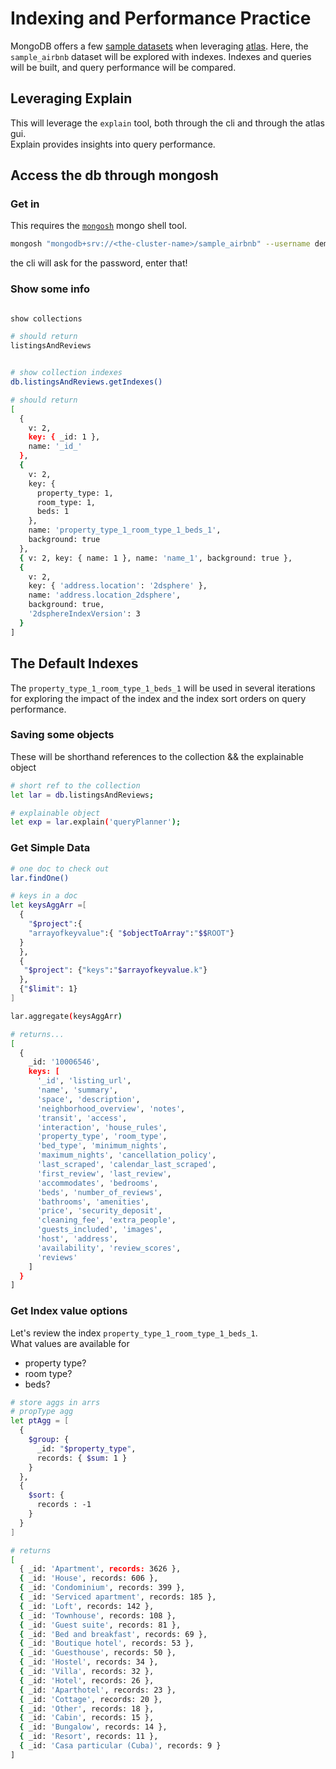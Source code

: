 # Indexing and Performance Practice

MongoDB offers a few [sample datasets](https://docs.atlas.mongodb.com/sample-data/available-sample-datasets/) when leveraging [atlas](https://docs.atlas.mongodb.com/). Here, the `sample_airbnb` dataset will be explored with indexes. Indexes and queries will be built, and query performance will be compared.

## Leveraging Explain

This will leverage the `explain` tool, both through the cli and through the atlas gui.  
Explain provides insights into query performance.

## Access the db through mongosh

### Get in

This requires the [`mongosh`](https://docs.mongodb.com/mongodb-shell/install/) mongo shell tool.

```bash
mongosh "mongodb+srv://<the-cluster-name>/sample_airbnb" --username demo_user
```

the cli will ask for the password, enter that!

### Show some info

```bash

show collections

# should return
listingsAndReviews


# show collection indexes
db.listingsAndReviews.getIndexes()

# should return
[
  {
    v: 2,
    key: { _id: 1 },
    name: '_id_'
  },
  {
    v: 2,
    key: {
      property_type: 1,
      room_type: 1,
      beds: 1
    },
    name: 'property_type_1_room_type_1_beds_1',
    background: true
  },
  { v: 2, key: { name: 1 }, name: 'name_1', background: true },
  {
    v: 2,
    key: { 'address.location': '2dsphere' },
    name: 'address.location_2dsphere',
    background: true,
    '2dsphereIndexVersion': 3
  }
]
```

## The Default Indexes

The `property_type_1_room_type_1_beds_1` will be used in several iterations for exploring the impact of the index and the index sort orders on query performance.

### Saving some objects

These will be shorthand references to the collection && the explainable object

```bash
# short ref to the collection
let lar = db.listingsAndReviews;

# explainable object
let exp = lar.explain('queryPlanner');
```

### Get Simple Data

```bash
# one doc to check out
lar.findOne()

# keys in a doc
let keysAggArr =[
  {
    "$project":{
    "arrayofkeyvalue":{ "$objectToArray":"$$ROOT"}
  }
  },
  {
   "$project": {"keys":"$arrayofkeyvalue.k"}
  },
  {"$limit": 1}
]

lar.aggregate(keysAggArr)

# returns...
[
  {
    _id: '10006546',
    keys: [
      '_id', 'listing_url',
      'name', 'summary',
      'space', 'description',
      'neighborhood_overview', 'notes',
      'transit', 'access',
      'interaction', 'house_rules',
      'property_type', 'room_type',
      'bed_type', 'minimum_nights',
      'maximum_nights', 'cancellation_policy',
      'last_scraped', 'calendar_last_scraped',
      'first_review', 'last_review',
      'accommodates', 'bedrooms',
      'beds', 'number_of_reviews',
      'bathrooms', 'amenities',
      'price', 'security_deposit',
      'cleaning_fee', 'extra_people',
      'guests_included', 'images',
      'host', 'address',
      'availability', 'review_scores',
      'reviews'
    ]
  }
]

```

### Get Index value options

Let's review the index `property_type_1_room_type_1_beds_1`.  
What values are available for

- property type?
- room type?
- beds?

```bash
# store aggs in arrs
# propType agg
let ptAgg = [
  {
    $group: {
      _id: "$property_type",
      records: { $sum: 1 }
    }
  },
  {
    $sort: {
      records : -1
    }
  }
]

# returns
[
  { _id: 'Apartment', records: 3626 },
  { _id: 'House', records: 606 },
  { _id: 'Condominium', records: 399 },
  { _id: 'Serviced apartment', records: 185 },
  { _id: 'Loft', records: 142 },
  { _id: 'Townhouse', records: 108 },
  { _id: 'Guest suite', records: 81 },
  { _id: 'Bed and breakfast', records: 69 },
  { _id: 'Boutique hotel', records: 53 },
  { _id: 'Guesthouse', records: 50 },
  { _id: 'Hostel', records: 34 },
  { _id: 'Villa', records: 32 },
  { _id: 'Hotel', records: 26 },
  { _id: 'Aparthotel', records: 23 },
  { _id: 'Cottage', records: 20 },
  { _id: 'Other', records: 18 },
  { _id: 'Cabin', records: 15 },
  { _id: 'Bungalow', records: 14 },
  { _id: 'Resort', records: 11 },
  { _id: 'Casa particular (Cuba)', records: 9 }
]

```
